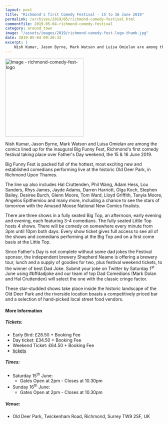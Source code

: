 ```yaml
---
layout: post
title: "Richmond's first Comedy Festival - 15 to 16 June 2019"
permalink: /archives/2019/05/richmond-comedy-festival.html
commentfile: 2019-05-04-richmond-comedy-festival
category: around_town
image: "/assets/images/2019/richmond-comedy-fest-logo-thumb.jpg"
date: 2019-05-04 09:20:33
excerpt: |
    Nish Kumar, Jason Byrne, Mark Watson and Luisa Omielan are among the comics lined up for the inaugural Big Funny Fest, Richmond's first comedy festival taking place over Father's Day weekend, the 15 & 16 June 2019.   
---
```


<a href="/assets/images/2019/richmond-comedy-fest-logo.jpg" title="Click for a larger image"><img src="/assets/images/2019/richmond-comedy-fest-logo-thumb.jpg" width="250" alt="Image - richmond-comedy-fest-logo"  class="photo right"/></a>


Nish Kumar, Jason Byrne, Mark Watson and Luisa Omielan are among the comics lined up for the inaugural Big Funny Fest, Richmond's first comedy festival taking place over Father's Day weekend, the 15 & 16 June 2019.

Big Funny Fest is packed full of the hottest, most exciting new and established comedians performing live at the historic Old Deer Park, in Richmond Upon Thames.

The line up also includes Hal Cruttenden, Phil Wang, Adam Hess, Lou Sanders, Rhys James, Jayde Adams, Darren Harriott, Olga Koch, Stephen Bailey, Desiree Burch, Glenn Moore, Tom Ward, Lloyd Griffith, Tanyia Moore, Angelos Epithemiou and many more, including a chance to see the stars of tomorrow with the Amused Moose National New Comics finalists.

There are three shows in a fully seated Big Top, an afternoon, early evening and evening, each featuring 3-4 comedians.  The fully seated Little Top hosts 4 shows. There will be comedy on somewhere every minute from 3pm until 10pm both days. Every show ticket gives full access to see all of the shows and comedians performing at the Big Top and on a first come basis at the Little Top.

Since Father's Day is not complete without some dad jokes the Festival sponsor, the independent brewery Shepherd Neame is offering a brewery tour, lunch and a supply of goodies for two, plus festival weekend tickets, to the winner of best Dad Joke. Submit your joke on Twitter by Saturday 1<sup>st</sup> June using #bffdadjoke and our team of top Dad Comedians (Mark Dolan and Hal Cruttenden) will select the one with the classic cringe factor.

These star-studded shows take place inside the historic landscape of the Old Deer Park and the riverside location boasts a competitively priced bar and a selection of hand-picked local street food vendors.

#### More Information

##### Tickets:

- Early Bird: &pound;28.50 + Booking Fee
- Day ticket: &pound;34.50 + Booking Fee
- Weekend Ticket: &pound;64.50 + Booking Fee
- [tickets](https://www.seetickets.com/tour/big-funny-fest)

##### Times:

- Saturday 15<sup>th</sup> June:
    - Gates Open at 2pm - Closes at 10.30pm
- Sunday 16<sup>th</sup> June:
    - Gates Open at 2pm - Closes at 10.30pm

##### Venue:

- Old Deer Park, Twickenham Road, Richmond, Surrey TW9 2SF, UK
